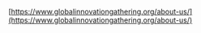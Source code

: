 [https://www.globalinnovationgathering.org/about-us/](https://www.globalinnovationgathering.org/about-us/)
